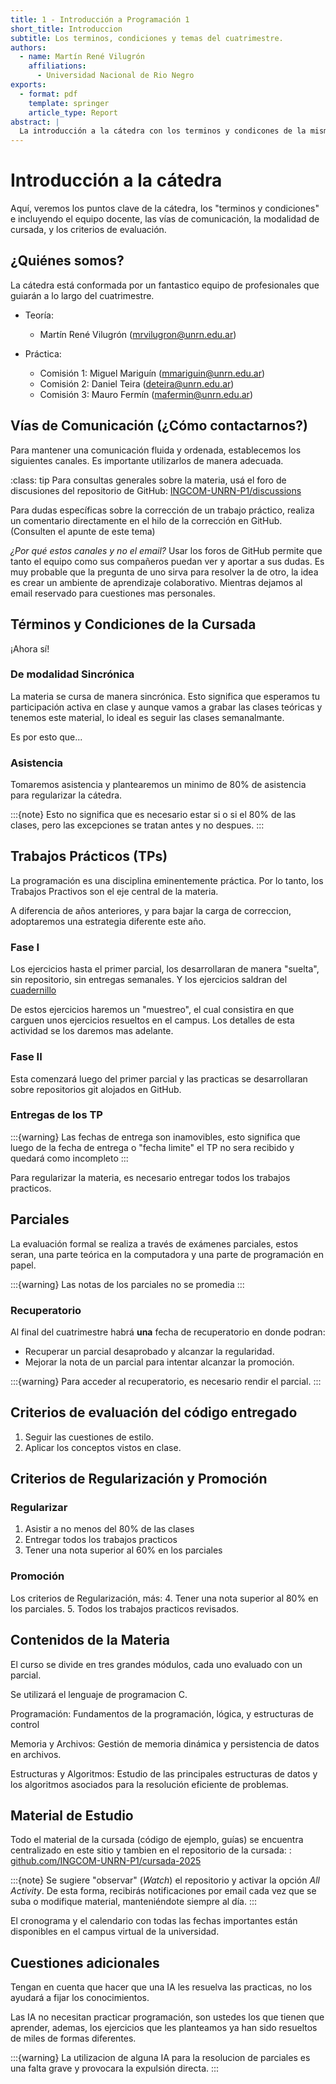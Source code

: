 ```yaml
---
title: 1 - Introducción a Programación 1
short_title: Introduccion
subtitle: Los terminos, condiciones y temas del cuatrimestre.
authors:
  - name: Martín René Vilugrón
    affiliations:
      - Universidad Nacional de Rio Negro
exports:
  - format: pdf
    template: springer
    article_type: Report
abstract: |
  La introducción a la cátedra con los terminos y condicones de la misma.
---
```

# Introducción a la cátedra

Aquí, veremos los puntos clave de la cátedra, los "terminos y condiciones"
e incluyendo el equipo docente, las vías de comunicación, la modalidad de
cursada, y los criterios de evaluación.

## ¿Quiénes somos?

La cátedra está conformada por un fantastico equipo de profesionales que guiarán
a lo largo del cuatrimestre.

- Teoría:
  - Martín René Vilugrón (<mrvilugron@unrn.edu.ar>)

- Práctica:
  - Comisión 1: Miguel Mariguín (<mmariguin@unrn.edu.ar>)
  - Comisión 2: Daniel Teira (<deteira@unrn.edu.ar>)
  - Comisión 3: Mauro Fermín (<mafermin@unrn.edu.ar>)

## Vías de Comunicación (¿Cómo contactarnos?)

Para mantener una comunicación fluida y ordenada, establecemos los siguientes
canales. Es importante utilizarlos de manera adecuada.

:class: tip
Para consultas generales sobre la materia, usá el foro de discusiones del
repositorio de GitHub:
[INGCOM-UNRN-P1/discussions](https://github.com/INGCOM-UNRN-P1/discussions)

Para dudas específicas sobre la corrección de un trabajo práctico, realiza un
comentario directamente en el hilo de la corrección en GitHub. (Consulten el
apunte de este tema)

*¿Por qué estos canales y no el email?* Usar los foros de GitHub permite que
tanto el equipo como sus compañeros puedan ver y aportar a sus dudas.
Es muy probable que la pregunta de uno sirva para resolver la de otro, la idea
es crear un ambiente de aprendizaje colaborativo. Mientras dejamos al email
reservado para cuestiones mas personales.

## Términos y Condiciones de la Cursada

¡Ahora sí!

### De modalidad Sincrónica

La materia se cursa de manera sincrónica. Esto significa que esperamos tu
participación activa en clase y aunque vamos a grabar las clases teóricas y
tenemos este material, lo ideal es seguir las clases semanalmante.

Es por esto que...

### Asistencia

Tomaremos asistencia y plantearemos un minimo de 80% de asistencia para
regularizar la cátedra.

:::{note}
Esto no significa que es necesario estar si o si el 80% de las clases, pero las
excepciones se tratan antes y no despues.
:::

## Trabajos Prácticos (TPs)

La programación es una disciplina eminentemente práctica. Por lo tanto, los
Trabajos Practivos son el eje central de la materia.

A diferencia de años anteriores, y para bajar la carga de correccion,
adoptaremos una estrategia diferente este año.

### Fase I

Los ejercicios hasta el primer parcial, los desarrollaran de manera "suelta",
sin repositorio, sin entregas semanales. Y los ejercicios saldran del [cuadernillo](cuadernillo.md)

De estos ejercicios haremos un "muestreo", el cual consistira en que carguen
unos ejercicios resueltos en el campus. Los detalles de esta actividad se los
daremos mas adelante.

### Fase II

Esta comenzará luego del primer parcial y las practicas se desarrollaran sobre
repositorios git alojados en GitHub.

### Entregas de los TP

:::{warning}
Las fechas de entrega son inamovibles, esto significa que luego de la fecha de
entrega o "fecha limite" el TP no sera recibido y quedará como incompleto
:::

Para regularizar la materia, es necesario entregar todos los trabajos practicos.

## Parciales

La evaluación formal se realiza a través de exámenes parciales, estos seran, una
parte teórica en la computadora y una parte de programación en papel.

:::{warning}
Las notas de los parciales no se promedia
:::

### Recuperatorio

Al final del cuatrimestre habrá **una** fecha de recuperatorio en donde podran:

- Recuperar un parcial desaprobado y alcanzar la regularidad.
- Mejorar la nota de un parcial para intentar alcanzar la promoción.

:::{warning}
Para acceder al recuperatorio, es necesario rendir el parcial.
:::

## Criterios de evaluación del código entregado

1. Seguir las cuestiones de estilo.
2. Aplicar los conceptos vistos en clase.

## Criterios de Regularización y Promoción

### Regularizar

1. Asistir a no menos del 80% de las clases
2. Entregar todos los trabajos practicos
3. Tener una nota superior al 60% en los parciales

### Promoción

Los criterios de Regularización, más:
4. Tener una nota superior al 80% en los parciales.
5. Todos los trabajos practicos revisados.

## Contenidos de la Materia

El curso se divide en tres grandes módulos, cada uno evaluado con un parcial.

Se utilizará el lenguaje de programacion C.

Programación: Fundamentos de la programación, lógica, y estructuras de control

Memoria y Archivos: Gestión de memoria dinámica y persistencia de datos en archivos.

Estructuras y Algoritmos: Estudio de las principales estructuras de datos y los
algoritmos asociados para la resolución eficiente de problemas.

## Material de Estudio

Todo el material de la cursada (código de ejemplo, guías) se encuentra
centralizado en este sitio y tambien en el repositorio de la cursada: : [github.com/INGCOM-UNRN-P1/cursada-2025](http://github.com/INGCOM-UNRN-P1/cursada-2025)

:::{note}
Se sugiere "observar" (*Watch*) el repositorio y activar la opción
*All Activity*. De esta forma, recibirás notificaciones por email cada vez que
se suba o modifique material, manteniéndote siempre al día.
:::

El cronograma y el calendario con todas las fechas importantes están disponibles
en el campus virtual de la universidad.

## Cuestiones adicionales

Tengan en cuenta que hacer que una IA les resuelva las practicas, no los ayudará
a fijar los conocimientos.

Las IA no necesitan practicar programación, son ustedes los que tienen que
aprender, ademas, los ejercicios que les planteamos ya han sido resueltos de
miles de formas diferentes.

:::{warning}
La utilizacion de alguna IA para la resolucion de parciales es una falta grave y
provocara la expulsión directa.
:::
